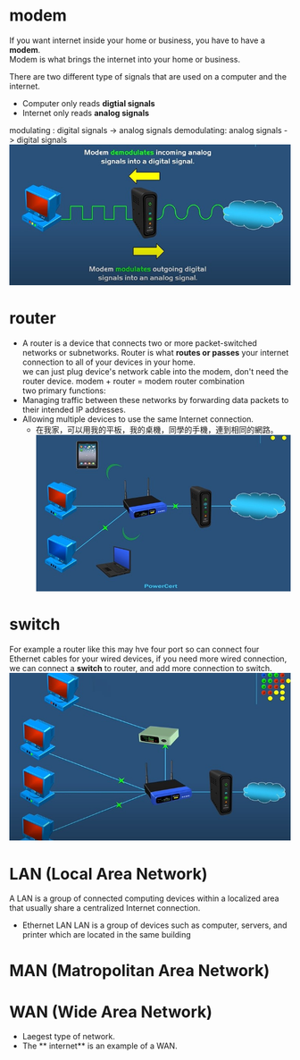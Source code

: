 # modem
If you want internet inside your home or business, you have to have a **modem**.  
Modem is what brings the internet into your home or business.

There are two different type of signals that are used on a computer and the internet.
- Computer only reads **digtial signals**
- Internet only reads **analog signals**

modulating  : digital signals -> analog signals 
demodulating: analog signals -> digital signals  
![圖片0](./signal.jpg)

# router 
- A router is a device that connects two or more packet-switched networks or subnetworks.
Router is what **routes or passes** your internet connection to all of your devices in your home.  
we can just plug device's network cable into the modem, don't need the router device.
modem + router = modem router combination  
two primary functions:
- Managing traffic between these networks by forwarding data packets to their intended IP addresses.
- Allowing multiple devices to use the same Internet connection.
   - 在我家，可以用我的平板，我的桌機，同學的手機，連到相同的網路。
![圖片02](./router.jpg)

# switch
For example a router like this may hve four port so can connect four Ethernet cables for your wired devices,
if you need more wired connection, we can connect a **switch** to router, and add more connection to switch.
![圖片03](./switch.jpg)

# LAN (Local Area Network)
A LAN is a group of connected computing devices within a localized area that usually share a centralized Internet connection.

- Ethernet LAN
LAN is a group of devices such as computer, servers, and printer which are located in the same building
# MAN (Matropolitan Area Network)
# WAN (Wide Area Network)
- Laegest type of network.  
- The ** internet** is an example of a WAN.
